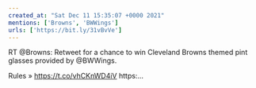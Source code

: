 ```yaml
---
created_at: "Sat Dec 11 15:35:07 +0000 2021"
mentions: ['Browns', 'BWWings']
urls: ['https://bit.ly/31vBvVe']
---
```


RT @Browns: Retweet for a chance to win Cleveland Browns themed pint glasses provided by @BWWings. 

Rules » https://t.co/vhCKnWD4iV https:…